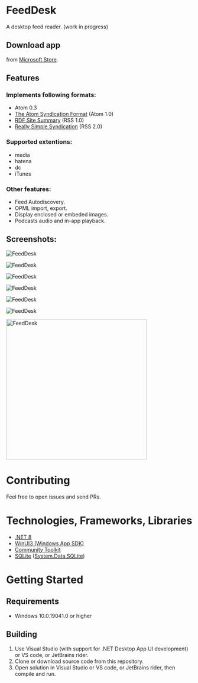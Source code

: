# FeedDesk

A desktop feed reader. (work in progress)

## Download app
from [Microsoft Store](https://www.microsoft.com/store/apps/9PGDGKFSV6L9).

## Features
### Implements following formats:  
* Atom 0.3
* [The Atom Syndication Format](https://tools.ietf.org/html/rfc4287) (Atom 1.0)
* [RDF Site Summary](https://www.w3.org/2001/09/rdfprimer/rss.html) (RSS 1.0)
* [Really Simple Syndication](https://validator.w3.org/feed/docs/rss2.html) (RSS 2.0)

### Supported extentions:
* media
* hatena
* dc
* iTunes

### Other features:
* Feed Autodiscovery.
* OPML import, export.
* Display enclosed or embeded images.
* Podcasts audio and in-app playback.

## Screenshots:

![FeedDesk](https://github.com/torum/XMLClients/blob/master/docs/images/FeedDesk-Screenshot1-Dark.png?raw=true) 

![FeedDesk](https://github.com/torum/XMLClients/blob/master/docs/images/FeedDesk-Screenshot1-Light.png?raw=true) 

![FeedDesk](https://github.com/torum/XMLClients/blob/master/docs/images/FeedDesk-Screenshot1-Dark-Text.png?raw=true) 

![FeedDesk](https://github.com/torum/XMLClients/blob/master/docs/images/FeedDesk-Screenshot1-Dark-Podcast.png?raw=true) 

![FeedDesk](https://github.com/torum/XMLClients/blob/master/docs/images/FeedDesk-Screenshot1-Acrylic-Dark.png?raw=true) 

![FeedDesk](https://github.com/torum/XMLClients/blob/master/docs/images/FeedDesk-Screenshot1-Acrylic-Light.png?raw=true) 

<img width="380" alt="FeedDesk" src="https://github.com/torum/XmlClients/blob/master/docs/images/FeedDesk-Screenshot1-Light-vertical.png?raw=true">

# Contributing
Feel free to open issues and send PRs. 

# Technologies, Frameworks, Libraries
* [.NET 8](https://github.com/dotnet/runtime)  
* [WinUI3 (Windows App SDK)](https://github.com/microsoft/WindowsAppSDK) 
* [Community Toolkit](https://github.com/CommunityToolkit) 
* [SQLite](https://github.com/sqlite/sqlite) ([System.Data.SQLite](https://system.data.sqlite.org/index.html/doc/trunk/www/index.wiki))

# Getting Started

## Requirements
* Windows 10.0.19041.0 or higher

## Building
1. Use Visual Studio (with support for .NET Desktop App UI development) or VS code, or JetBrains rider.
2. Clone or download source code from this repository.
3. Open solution in Visual Studio or VS code, or JetBrains rider, then compile and run.
